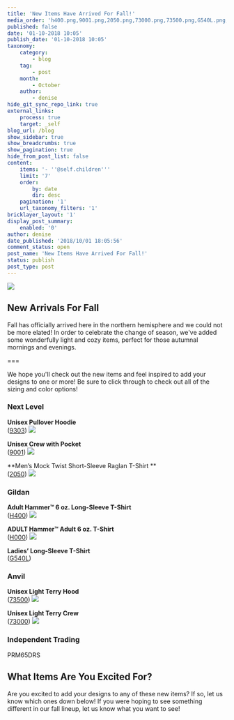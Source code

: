 ```yaml
---
title: 'New Items Have Arrived For Fall!'
media_order: 'h400.png,9001.png,2050.png,73000.png,73500.png,G540L.png,9303.png,H000.png,fall arrivals.jpg'
published: false
date: '01-10-2018 10:05'
publish_date: '01-10-2018 10:05'
taxonomy:
    category:
        - blog
    tag:
        - post
    month:
        - October
    author:
        - denise
hide_git_sync_repo_link: true
external_links:
    process: true
    target: _self
blog_url: /blog
show_sidebar: true
show_breadcrumbs: true
show_pagination: true
hide_from_post_list: false
content:
    items: '- ''@self.children'''
    limit: '7'
    order:
        by: date
        dir: desc
    pagination: '1'
    url_taxonomy_filters: '1'
bricklayer_layout: '1'
display_post_summary:
    enabled: '0'
author: denise
date_published: '2018/10/01 18:05:56'
comment_status: open
post_name: 'New Items Have Arrived For Fall!'
status: publish
post_type: post
---
```


![](fall%20arrivals.jpg)

## New Arrivals For Fall
Fall has officially arrived here in the northern hemisphere and we could not be more elated! In order to celebrate the change of season, we've added some wonderfully light and cozy items, perfect for those autumnal mornings and evenings. 

===

We hope you'll check out the new items and feel inspired to add your designs to one or more! Be sure to click through to check out all of the sizing and color options! 

### Next Level

**Unisex Pullover Hoodie**<br>
([9303](https://printaura.com/product-view/?v=1&hdn=NTg3))
![](9303.png)

**Unisex Crew with Pocket**<br>
([9001](https://printaura.com/product-view/?v=1&hdn=NTg4))
![](9001.png)

**Men’s Mock Twist Short-Sleeve Raglan T-Shirt **<br>
([2050](https://printaura.com/product-view/?v=1&hdn=NTg5))
![](2050.png)

### Gildan
**Adult Hammer™ 6 oz. Long-Sleeve T-Shirt**<br>
([H400](https://printaura.com/product-view/?v=1&hdn=NTky))
![](h400.png)

**ADULT Hammer™ Adult 6 oz. T-Shirt**<br>
([H000](https://printaura.com/product-view/?v=1&hdn=NTk1))
![](H000.png)

**Ladies’ Long-Sleeve T-Shirt**<br>
([G540L](https://printaura.com/product-view/?v=1&hdn=NTk0))

### Anvil
**Unisex Light Terry Hood** <br>
([73500](https://printaura.com/product-view/?v=1&hdn=NTk2))
![](73500.png)

**Unisex Light Terry Crew**<br>
([73000](https://printaura.com/product-view/?v=1&hdn=NTk3))
![](73000.png)


### Independent Trading
PRM65DRS

## What Items Are You Excited For?
Are you excited to add your designs to any of these new items? If so, let us know which ones down below! If you were hoping to see something different in our fall lineup, let us know what you want to see! 
